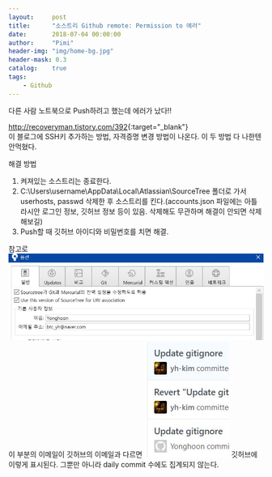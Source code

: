 ```yaml
---
layout:     post
title:      "소스트리 Github remote: Permission to 에러"
date:       2018-07-04 00:00:00
author:     "Pimi"
header-img: "img/home-bg.jpg"
header-mask: 0.3
catalog:    true
tags:
    - Github
---
```


다른 사람 노트북으로 Push하려고 했는데 에러가 났다!!

<http://recoveryman.tistory.com/392>{:target="_blank"}
<br>이 블로그에 SSH키 추가하는 방법, 자격증명 변경 방법이 나온다.
이 두 방법 다 나한텐 안먹혔다.


해결 방법
1. 켜져있는 소스트리는 종료한다.
2. C:\Users\username\AppData\Local\Atlassian\SourceTree 폴더로 가서 userhosts, passwd 삭제한 후 소스트리를 킨다.(accounts.json 파일에는 아틀라시안 로그인 정보, 깃허브 정보 등이 있음. 삭제해도 무관하며 해결이 안되면 삭제 해보길)
3. Push할 때 깃허브 아이디와 비밀번호를 치면 해결.

참고로
![](/img/in-post/github-permission-error/capture1.JPG)
이 부분의 이메일이 깃허브의 이메일과 다르면
![](/img/in-post/github-permission-error/capture2.JPG)
깃허브에 이렇게 표시된다. 그뿐만 아니라 daily commit 수에도 집계되지 않는다.